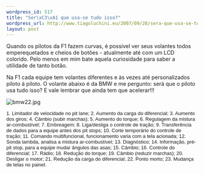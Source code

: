 ```yaml
--- 
wordpress_id: 517
title: "Ser\xC3\xA1 que usa-se tudo isso?"
wordpress_url: http://www.tiagoluchini.eu/2007/09/28/sera-que-usa-se-tudo-isso/
layout: post
---
```

Quando os pilotos da F1 fazem curvas, é possível ver seus volantes todos emperequetados e cheios de botões - atualmente até com um LCD colorido. Pelo menos em mim bate aquela curiosidade para saber a utilidade de tanto botão.

Na F1 cada equipe tem volantes diferentes e às vezes até personalizados piloto à piloto. O volante abaixo é da BMW e me pergunto: será que o piloto usa tudo isso? E vale lembrar que ainda tem que acelerar!!!

<img src="http://www.tiagoluchini.eu/wp-content/uploads/2007/09/bmw22.jpg" alt="bmw22.jpg" />

<font face="Arial" size="2">1. Limitador de velocidade no pit lane;
2. Aumento da carga do diferencial;
3. Aumento dos giros;
4. Câmbio (subir marchas);
5. Aumento do torque;
6. Regulagem da mistura ar-combustível;
7. Embreagem;
8. Liga/desliga o controle de tração;
9. Transferência de dados para a equipe antes dos pit stops;
10. Corte temporário do controle de tração;
11. Comando multifuncional, funcionamento varia com a tela acionada;
12. Sonda lambda, analisa a mistura ar-combustível;
13. Diagnóstico;
14. Informação, pré-pit stop, para a equipe mudar ângulos das asas;
15. Câmbio;
16. Controle do diferencial;
17. Rádio;
18. Redução do torque;
19. Câmbio (reduzir marchas);
20. Desligar o motor;
21. Redução da carga do diferencial;
22. Ponto morto;
23. Mudança de telas no painel.</font>
